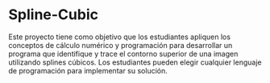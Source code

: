 # Spline-Cubic
Este proyecto tiene como objetivo que los estudiantes apliquen los conceptos de cálculo numérico y
programación para desarrollar un programa que identifique y trace el contorno superior de una imagen
utilizando splines cúbicos. Los estudiantes pueden elegir cualquier lenguaje de programación para
implementar su solución.